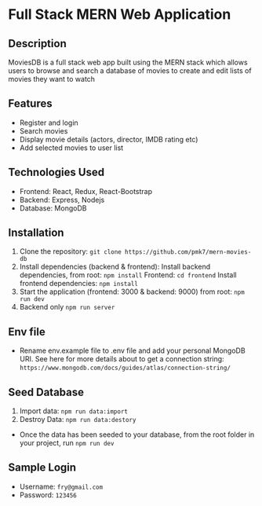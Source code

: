 # Full Stack MERN Web Application

## Description

MoviesDB is a full stack web app built using the MERN stack which allows users to browse and search a database of movies to create and edit lists of movies they want to watch

## Features

- Register and login
- Search movies
- Display movie details (actors, director, IMDB rating etc)
- Add selected movies to user list

## Technologies Used

- Frontend: React, Redux, React-Bootstrap
- Backend: Express, Nodejs
- Database: MongoDB


## Installation

1. Clone the repository: `git clone https://github.com/pmk7/mern-movies-db`
2. Install dependencies (backend & frontend): 
Install backend dependencies, from root: `npm install` 
Frontend: `cd frontend` 
Install frontend dependencies: `npm install`
3. Start the application (frontend: 3000 & backend: 9000) from root: `npm run dev` 
4. Backend only `npm run server`


## Env file
- Rename env.example file to .env file and add your personal MongoDB URI. See here for more details about to get a connection string: `https://www.mongodb.com/docs/guides/atlas/connection-string/`

## Seed Database
1. Import data: `npm run data:import`
2. Destroy Data: `npm run data:destory`

- Once the data has been seeded to your database, from the root folder in your project, run `npm run dev`

## Sample Login
- Username: `fry@gmail.com`
- Password: `123456`


